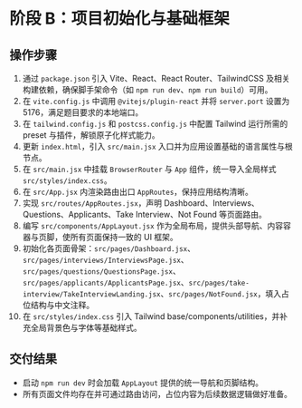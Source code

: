 # 阶段 B：项目初始化与基础框架

## 操作步骤
1. 通过 `package.json` 引入 Vite、React、React Router、TailwindCSS 及相关构建依赖，确保脚手架命令（如 `npm run dev`、`npm run build`）可用。
2. 在 `vite.config.js` 中调用 `@vitejs/plugin-react` 并将 `server.port` 设置为 5176，满足题目要求的本地端口。
3. 在 `tailwind.config.js` 和 `postcss.config.js` 中配置 Tailwind 运行所需的 preset 与插件，解锁原子化样式能力。
4. 更新 `index.html`，引入 `src/main.jsx` 入口并为应用设置基础的语言属性与根节点。
5. 在 `src/main.jsx` 中挂载 `BrowserRouter` 与 `App` 组件，统一导入全局样式 `src/styles/index.css`。
6. 在 `src/App.jsx` 内渲染路由出口 `AppRoutes`，保持应用结构清晰。
7. 实现 `src/routes/AppRoutes.jsx`，声明 Dashboard、Interviews、Questions、Applicants、Take Interview、Not Found 等页面路由。
8. 编写 `src/components/AppLayout.jsx` 作为全局布局，提供头部导航、内容容器与页脚，使所有页面保持一致的 UI 框架。
9. 初始化各页面骨架：`src/pages/Dashboard.jsx`、`src/pages/interviews/InterviewsPage.jsx`、`src/pages/questions/QuestionsPage.jsx`、`src/pages/applicants/ApplicantsPage.jsx`、`src/pages/take-interview/TakeInterviewLanding.jsx`、`src/pages/NotFound.jsx`，填入占位结构与中文注释。
10. 在 `src/styles/index.css` 引入 Tailwind base/components/utilities，并补充全局背景色与字体等基础样式。

## 交付结果
- 启动 `npm run dev` 时会加载 `AppLayout` 提供的统一导航和页脚结构。
- 所有页面文件均存在并可通过路由访问，占位内容为后续数据逻辑做好准备。
